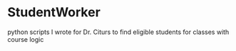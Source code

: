 # StudentWorker
python scripts I wrote for Dr. Citurs to find eligible students for classes with course logic
